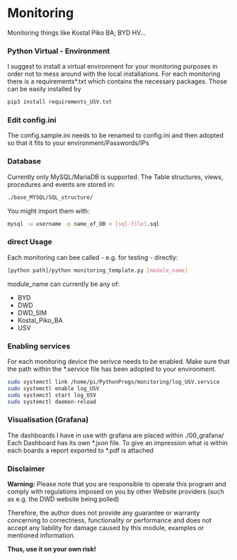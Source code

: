 # Monitoring
Monitoring things like Kostal Piko BA; BYD HV...

### Python Virtual - Environment
I suggest to install a virtual environment for your monitoring purposes in order
not to mess around with the local installations. For each monitoring there is a
requirements*.txt which contains the necessary packages. Those can be easily installed by
```bash
pip3 install requirements_USV.txt
```

### Edit config.ini
The config.sample.ini needs to be renamed to config.ini and then
adopted so that it fits to your environment/Passwords/IPs

### Database
Currently only MySQL/MariaDB is supported.
The Table structures, views, procedures and events are stored in:
```bash
./base_MYSQL/SQL_structure/
```
You might import them with:
```bash
mysql -u username -p name_of_DB < [sql-file].sql
```

### direct Usage
Each monitoring can bee called - e.g. for testing - directly:
```bash
[python path]/python monitoring_template.py [module_name]
```
module_name can currently be any of:
  * BYD
  * DWD
  * DWD_SIM
  * Kostal_Piko_BA
  * USV

### Enabling services
For each monitoring device the serivce needs to be enabled.
Make sure that the path within the *.service file has been adopted to your environment.
```bash
sudo systemctl link /home/pi/PythonProgs/monitoring/log_USV.service
sudo systemctl enable log_USV
sudo systemctl start log_USV
sudo systemctl daemon-reload
```

### Visualisation (Grafana)
The dashboards I have in use with grafana are placed within ./00_grafana/
Each Dashboard has its own *.json file. To give an impression what is within each boards a report
exported to *.pdf is attached

### Disclaimer
**Warning:**
Please note that you are responsible to operate this program and comply with regulations imposed on you by other
Website providers (such as e.g. the DWD website being polled)

Therefore, the author does not provide any guarantee or warranty concerning to correctness, functionality or
performance and does not accept any liability for damage caused by this module, examples or mentioned information.

   **Thus, use it on your own risk!**
